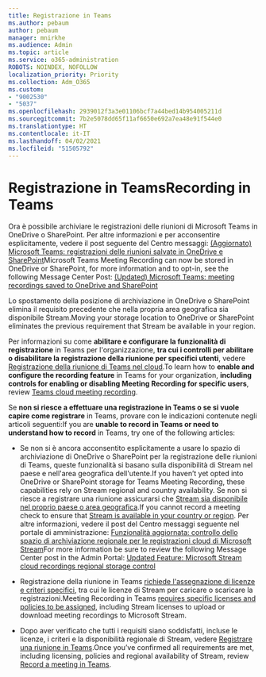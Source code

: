 ```yaml
---
title: Registrazione in Teams
ms.author: pebaum
author: pebaum
manager: mnirkhe
ms.audience: Admin
ms.topic: article
ms.service: o365-administration
ROBOTS: NOINDEX, NOFOLLOW
localization_priority: Priority
ms.collection: Adm_O365
ms.custom:
- "9002530"
- "5037"
ms.openlocfilehash: 2939012f3a3e01106bcf7a44bed14b954005211d
ms.sourcegitcommit: 7b2e5078dd65f11af6650e692a7ea48e91f544e0
ms.translationtype: HT
ms.contentlocale: it-IT
ms.lasthandoff: 04/02/2021
ms.locfileid: "51505792"
---
```

# <a name="recording-in-teams"></a><span data-ttu-id="a8580-102">Registrazione in Teams</span><span class="sxs-lookup"><span data-stu-id="a8580-102">Recording in Teams</span></span>

<span data-ttu-id="a8580-103">Ora è possibile archiviare le registrazioni delle riunioni di Microsoft Teams in OneDrive o SharePoint. Per altre informazioni e per acconsentire esplicitamente, vedere il post seguente del Centro messaggi: [(Aggiornato) Microsoft Teams: registrazioni delle riunioni salvate in OneDrive e SharePoint](https://portal.microsoft.com/Adminportal/Home?ref=MessageCenter&id=MC222640)</span><span class="sxs-lookup"><span data-stu-id="a8580-103">Microsoft Teams Meeting Recording can now be stored in OneDrive or SharePoint, for more information and to opt-in, see the following Message Center Post: [(Updated) Microsoft Teams: meeting recordings saved to OneDrive and SharePoint](https://portal.microsoft.com/Adminportal/Home?ref=MessageCenter&id=MC222640)</span></span>

<span data-ttu-id="a8580-104">Lo spostamento della posizione di archiviazione in OneDrive o SharePoint elimina il requisito precedente che nella propria area geografica sia disponibile Stream.</span><span class="sxs-lookup"><span data-stu-id="a8580-104">Moving your storage location to OneDrive or SharePoint eliminates the previous requirement that Stream be available in your region.</span></span>

<span data-ttu-id="a8580-105">Per informazioni su come **abilitare e configurare la funzionalità di registrazione** in Teams per l'organizzazione, **tra cui i controlli per abilitare o disabilitare la registrazione della riunione per specifici utenti**, vedere [Registrazione della riunione di Teams nel cloud](https://docs.microsoft.com/microsoftteams/cloud-recording).</span><span class="sxs-lookup"><span data-stu-id="a8580-105">To learn how to **enable and configure the recording feature** in Teams for your organization, **including controls for enabling or disabling Meeting Recording for specific users**, review [Teams cloud meeting recording](https://docs.microsoft.com/microsoftteams/cloud-recording).</span></span>

<span data-ttu-id="a8580-106">Se **non si riesce a effettuare una registrazione in Teams o se si vuole capire come registrare** in Teams, provare con le indicazioni contenute negli articoli seguenti:</span><span class="sxs-lookup"><span data-stu-id="a8580-106">If you are **unable to record in Teams or need to understand how to record** in Teams, try one of the following articles:</span></span>

- <span data-ttu-id="a8580-107">Se non si è ancora acconsentito esplicitamente a usare lo spazio di archiviazione di OneDrive o SharePoint per la registrazione delle riunioni di Teams, queste funzionalità si basano sulla disponibilità di Stream nel paese e nell'area geografica dell'utente.</span><span class="sxs-lookup"><span data-stu-id="a8580-107">If you haven’t yet opted into OneDrive or SharePoint storage for Teams Meeting Recording, these capabilities rely on Stream regional and country availability.</span></span> <span data-ttu-id="a8580-108">Se non si riesce a registrare una riunione assicurarsi che [Stream sia disponibile nel proprio paese o area geografica](https://docs.microsoft.com/stream/faq#which-regions-does-microsoft-stream-host-my-data-in).</span><span class="sxs-lookup"><span data-stu-id="a8580-108">If you cannot record a meeting check to ensure that [Stream is available in your country or region](https://docs.microsoft.com/stream/faq#which-regions-does-microsoft-stream-host-my-data-in).</span></span> <span data-ttu-id="a8580-109">Per altre informazioni, vedere il post del Centro messaggi seguente nel portale di amministrazione: [Funzionalità aggiornata: controllo dello spazio di archiviazione regionale per le registrazioni cloud di Microsoft Stream](https://admin.microsoft.com/AdminPortal/Home#/MessageCenter?id=MC214327)</span><span class="sxs-lookup"><span data-stu-id="a8580-109">For more information be sure to review the following Message Center post in the Admin Portal: [Updated Feature: Microsoft Stream cloud recordings regional storage control](https://admin.microsoft.com/AdminPortal/Home#/MessageCenter?id=MC214327)</span></span>

- <span data-ttu-id="a8580-110">Registrazione della riunione in Teams [richiede l'assegnazione di licenze e criteri specifici](https://docs.microsoft.com/microsoftteams/cloud-recording#prerequisites-for-teams-cloud-meeting-recording), tra cui le licenze di Stream per caricare o scaricare la registrazioni.</span><span class="sxs-lookup"><span data-stu-id="a8580-110">Meeting Recording in Teams [requires specific licenses and policies to be assigned](https://docs.microsoft.com/microsoftteams/cloud-recording#prerequisites-for-teams-cloud-meeting-recording), including Stream licenses to upload or download meeting recordings to Microsoft Stream.</span></span>

- <span data-ttu-id="a8580-111">Dopo aver verificato che tutti i requisiti siano soddisfatti, incluse le licenze, i criteri e la disponibilità regionale di Stream, vedere [Registrare una riunione in Teams](https://support.office.com/article/34dfbe7f-b07d-4a27-b4c6-de62f1348c24).</span><span class="sxs-lookup"><span data-stu-id="a8580-111">Once you’ve confirmed all requirements are met, including licensing, policies and regional availability of Stream, review [Record a meeting in Teams](https://support.office.com/article/34dfbe7f-b07d-4a27-b4c6-de62f1348c24).</span></span>
